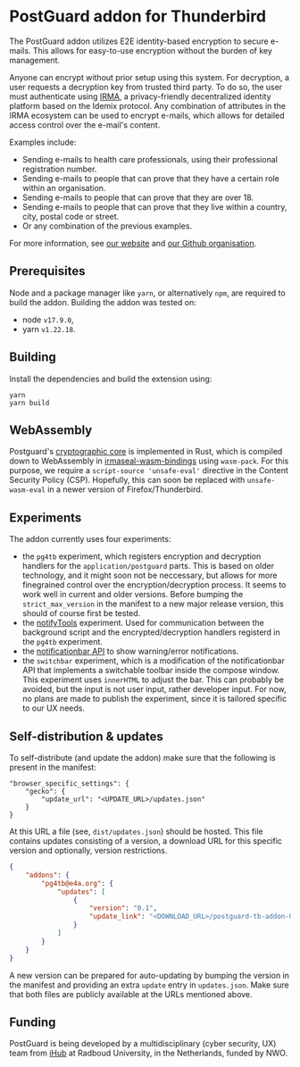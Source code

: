 # PostGuard addon for Thunderbird

The PostGuard addon utilizes E2E identity-based encryption to secure
e-mails. This allows for easy-to-use encryption without the burden of key
management.

Anyone can encrypt without prior setup using this system. For decryption, a
user requests a decryption key from trusted third party. To do so, the user
must authenticate using [IRMA](https://irma.app/), a privacy-friendly
decentralized identity platform based on the Idemix protocol. Any combination of
attributes in the IRMA ecosystem can be used to encrypt e-mails, which allows for
detailed access control over the e-mail's content.

Examples include:

-   Sending e-mails to health care professionals, using their professional registration number.
-   Sending e-mails to people that can prove that they have a certain role within an organisation.
-   Sending e-mails to people that can prove that they are over 18.
-   Sending e-mails to people that can prove that they live within a country, city, postal code or street.
-   Or any combination of the previous examples.

For more information, see [our website](https://postguard.eu/) and [our Github
organisation](https://github.com/encryption4all/irmaseal).

## Prerequisites

Node and a package manager like `yarn`, or alternatively `npm`, are required to
build the addon. Building the addon was tested on:

-   node `v17.9.0`,
-   yarn `v1.22.18`.

## Building

Install the dependencies and build the extension using:

```
yarn
yarn build
```

## WebAssembly

Postguard's [cryptographic
core](https://github.com/encryption4all/irmaseal/tree/main/irmaseal-core) is
implemented in Rust, which is compiled down to WebAssembly in
[irmaseal-wasm-bindings](https://github.com/encryption4all/irmaseal/tree/main/irmaseal-wasm-bindings)
using `wasm-pack`. For this purpose, we require a `script-source 'unsafe-eval'`
directive in the Content Security Policy (CSP). Hopefully, this can soon be
replaced with `unsafe-wasm-eval` in a newer version of Firefox/Thunderbird.

## Experiments

The addon currently uses four experiments:

-   the `pg4tb` experiment, which registers encryption and decryption handlers for the `application/postguard` parts. This is based on older technology, and it might soon not be neccessary, but allows for more finegrained control over the encryption/decryption process. It seems to work well in current and older versions. Before bumping the `strict_max_version` in the manifest to a new major release version, this should of course first be tested.
-   the [notifyTools](https://github.com/thundernest/addon-developer-support/tree/master/auxiliary-apis/NotifyTools) experiment. Used for communication between the background script and the encrypted/decryption handlers registerd in the `pg4tb` experiment.
-   the [notificationbar API](https://github.com/jobisoft/notificationbar-API) to show warning/error notifications.
-   the `switchbar` experiment, which is a modification of the notificationbar API that implements a switchable toolbar inside the compose window. This experiment uses `innerHTML` to adjust the bar. This can probably be avoided, but the input is not user input, rather developer input. For now, no plans are made to publish the experiment, since it is tailored specific to our UX needs.

## Self-distribution & updates

To self-distribute (and update the addon) make sure that the following is present in the manifest:

```
"browser_specific_settings": {
    "gecko": {
        "update_url": "<UPDATE_URL>/updates.json"
    }
}
```

At this URL a file (see, `dist/updates.json`) should be hosted. This file
contains updates consisting of a version, a download URL for this specific
version and optionally, version restrictions.

```json
{
    "addons": {
        "pg4tb@e4a.org": {
            "updates": [
                {
                    "version": "0.1",
                    "update_link": "<DOWNLOAD_URL>/postguard-tb-addon-0.1.xpi"
                }
            ]
        }
    }
}
```

A new version can be prepared for auto-updating by bumping the version in the
manifest and providing an extra `update` entry in `updates.json`. Make sure
that both files are publicly available at the URLs mentioned above.

## Funding

PostGuard is being developed by a multidisciplinary (cyber security, UX) team from
[iHub](https://ihub.ru.nl/) at Radboud University, in the Netherlands, funded
by NWO.
